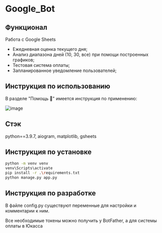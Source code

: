 # Google_Bot


## Функционал
Работа с Google Sheets
- Ежедневная оценка текущего дня;
- Анализ диапазона дней (10, 30, все) при помощи построенных графиков;
- Тестовая система оплаты;
- Запланированное уведомление пользователей; 

## Инструкция по использованию
В разделе "Помощь 🔎" имеется инструкция по применению:

![image](https://github.com/VlassaDassa/Google_Bot/assets/107307197/248f0f6b-7b3b-43ec-869d-00ba8d35e5b3)

## Стэк
python==3.9.7, aiogram, matplotlib, gsheets

## Инструкция по установке
```sh
python -m venv venv
venv\Scripts\activate
pip install -r .\requirements.txt
python manage.py app.py
```

## Инструкция по разработке
В файле config.py существуют переменные для настройки и комментарии к ним.

Все необходимые токены можно получить у BotFather, а для системы оплаты в Юкасса



